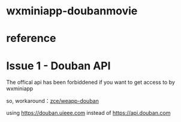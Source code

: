 # wxminiapp-doubanmovie

# reference
[]()

# Issue 1 - Douban API

The offical api has been forbiddened if you want to get access to by wxminiapp

so, workaround：[zce/weapp-douban](https://github.com/zce/weapp-douban)

using https://douban.uieee.com instead of https://api.douban.com 
